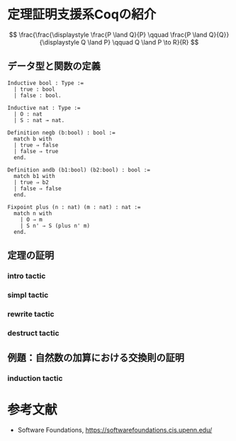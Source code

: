 # 定理証明支援系Coqの紹介
$$
\frac{\frac{\displaystyle \frac{P \land Q}{P} \qquad \frac{P \land Q}{Q}}{\displaystyle Q \land P} \qquad Q \land P \to R}{R}
$$

## データ型と関数の定義

```
Inductive bool : Type :=
  | true : bool
  | false : bool.
```
```
Inductive nat : Type :=
  | O : nat
  | S : nat → nat.
```
```
Definition negb (b:bool) : bool :=
  match b with
  | true ⇒ false
  | false ⇒ true
  end.

Definition andb (b1:bool) (b2:bool) : bool :=
  match b1 with
  | true ⇒ b2
  | false ⇒ false
  end.
```
```
Fixpoint plus (n : nat) (m : nat) : nat :=
  match n with
    | O ⇒ m
    | S n' ⇒ S (plus n' m)
  end.
```
## 定理の証明
### intro tactic
### simpl tactic
### rewrite tactic
### destruct tactic
## 例題：自然数の加算における交換則の証明
### induction tactic
# 参考文献
- Software Foundations, https://softwarefoundations.cis.upenn.edu/
